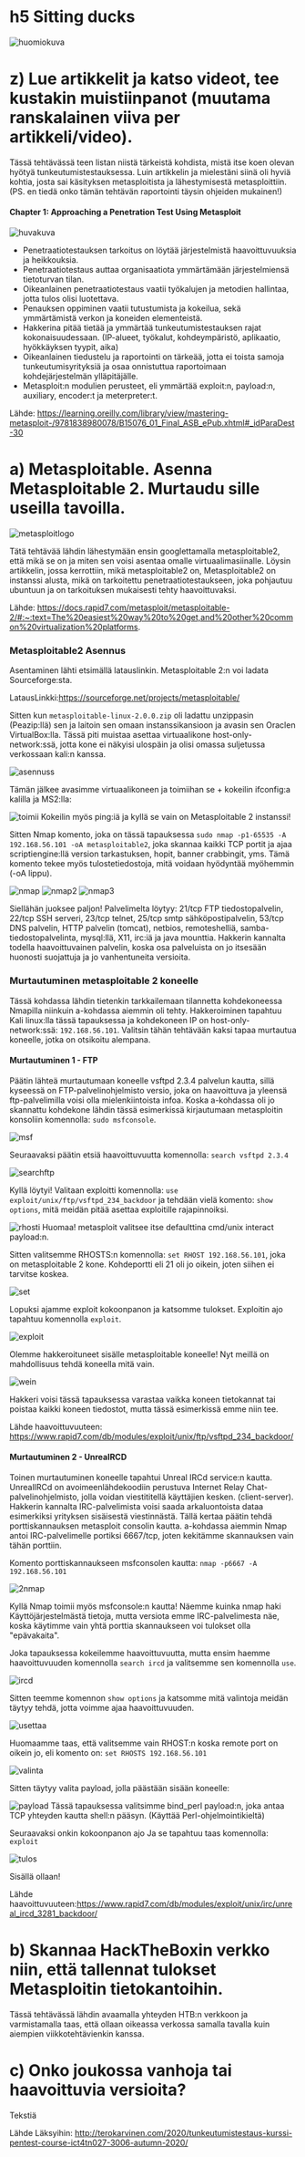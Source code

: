 # h5 Sitting ducks #

![huomiokuva](https://www.wgu.edu/content/dam/web-sites/blog-newsroom/blog/images/national/2019/august/grey-hat-hacking.jpg)

# z) Lue artikkelit ja katso videot, tee kustakin muistiinpanot (muutama ranskalainen viiva per artikkeli/video). #

Tässä tehtävässä teen listan niistä tärkeistä kohdista, mistä itse koen olevan hyötyä tunkeutumistestauksessa. Luin artikkelin ja mielestäni siinä oli hyviä kohtia, josta sai käsityksen metasploitista ja lähestymisestä metasploittiin. (PS. en tiedä onko tämän tehtävän raportointi täysin ohjeiden mukainen!)


#### Chapter 1: Approaching a Penetration Test Using Metasploit ####

![huvakuva](https://github.com/samuli-salonen/-Tunkeutumistestaus-ict4tn027-3006-ti-2020s/blob/main/h5/huva.png)

- Penetraatiotestauksen tarkoitus on löytää järjestelmistä haavoittuvuuksia ja heikkouksia.
- Penetraatiotestaus auttaa organisaatiota ymmärtämään järjestelmiensä tietoturvan tilan.
- Oikeanlainen penetraatiotestaus vaatii työkalujen ja metodien hallintaa, jotta tulos olisi luotettava.
- Penauksen oppiminen vaatii tutustumista ja kokeilua, sekä ymmärtämistä verkon ja koneiden elementeistä.
- Hakkerina pitää tietää ja ymmärtää tunkeutumistestauksen rajat kokonaisuudessaan. (IP-alueet, työkalut, kohdeympäristö, aplikaatio, hyökkäyksen tyypit, aika)
- Oikeanlainen tiedustelu ja raportointi on tärkeää, jotta ei toista samoja tunkeutumisyrityksiä ja osaa onnistuttua raportoimaan kohdejärjestelmän ylläpitäjälle.
- Metasploit:n modulien perusteet, eli ymmärtää exploit:n, payload:n, auxiliary, encoder:t ja meterpreter:t.

Lähde: https://learning.oreilly.com/library/view/mastering-metasploit-/9781838980078/B15076_01_Final_ASB_ePub.xhtml#_idParaDest-30

# a) Metasploitable. Asenna Metasploitable 2. Murtaudu sille useilla tavoilla.  #

![metasploitlogo](https://res-3.cloudinary.com/crunchbase-production/image/upload/c_lpad,h_256,w_256,f_auto,q_auto:eco/v1469039917/hodwdopd059vkn2k1b5a.png)

Tätä tehtävää lähdin lähestymään ensin googlettamalla metasploitable2, että mikä se on ja miten sen voisi asentaa omalle virtuaalimasiinalle. Löysin artikkelin, jossa kerrottiin, mikä metasploitable2 on, Metasploitable2 on instanssi alusta, mikä on tarkoitettu penetraatiotestaukseen, joka pohjautuu ubuntuun ja on tarkoituksen mukaisesti tehty haavoittuvaksi.

Lähde: https://docs.rapid7.com/metasploit/metasploitable-2/#:~:text=The%20easiest%20way%20to%20get,and%20other%20common%20virtualization%20platforms.

### Metasploitable2 Asennus ###

Asentaminen lähti etsimällä latauslinkin. Metasploitable 2:n voi ladata Sourceforge:sta.

LatausLinkki:https://sourceforge.net/projects/metasploitable/

Sitten kun ```metasploitable-linux-2.0.0.zip``` oli ladattu unzippasin (Peazip:llä) sen ja laitoin sen omaan instanssikansioon ja avasin sen Oraclen VirtualBox:lla. Tässä piti muistaa asettaa virtuaalikone host-only-network:ssä, jotta kone ei näkyisi ulospäin ja olisi omassa suljetussa verkossaan kali:n kanssa.

![asennuss](https://github.com/samuli-salonen/-Tunkeutumistestaus-ict4tn027-3006-ti-2020s/blob/main/h5/asennuss.png)

Tämän jälkee avasimme virtuaalikoneen ja toimiihan se + kokeilin ifconfig:a kalilla ja MS2:lla:

![toimii](https://github.com/samuli-salonen/-Tunkeutumistestaus-ict4tn027-3006-ti-2020s/blob/main/h5/toimii.png)
Kokeilin myös ping:iä ja kyllä se vain on Metasploitable 2 instanssi!

Sitten Nmap komento, joka on tässä tapauksessa ```sudo nmap -p1-65535 -A 192.168.56.101 -oA metasploitable2```, joka skannaa kaikki TCP portit ja ajaa scriptiengine:llä version tarkastuksen, hopit, banner crabbingit, yms. Tämä komento tekee myös tulostetiedostoja, mitä voidaan hyödyntää myöhemmin (-oA lippu). 

![nmap](https://github.com/samuli-salonen/-Tunkeutumistestaus-ict4tn027-3006-ti-2020s/blob/main/h5/nmapp.png)
![nmap2](https://github.com/samuli-salonen/-Tunkeutumistestaus-ict4tn027-3006-ti-2020s/blob/main/h5/nmapp2.png)
![nmap3](https://github.com/samuli-salonen/-Tunkeutumistestaus-ict4tn027-3006-ti-2020s/blob/main/h5/nmapp3.png)

Siellähän juoksee paljon! Palvelimelta löytyy: 21/tcp FTP tiedostopalvelin, 22/tcp SSH serveri, 23/tcp telnet, 25/tcp smtp sähköpostipalvelin, 53/tcp DNS palvelin, HTTP palvelin (tomcat), netbios, remoteshelliä, samba-tiedostopalvelinta, mysql:llä, X11, irc:iä ja java mounttia. Hakkerin kannalta todella haavoittuvainen palvelin, koska osa palveluista on jo itsesään huonosti suojattuja ja jo vanhentuneita versioita.

### Murtautuminen metasploitable 2 koneelle ###

Tässä kohdassa lähdin tietenkin tarkkailemaan tilannetta kohdekoneessa Nmapilla niinkuin a-kohdassa aiemmin oli tehty. Hakkeroiminen tapahtuu Kali linux:lla tässä tapauksessa ja kohdekoneen IP on host-only-network:ssä: ```192.168.56.101```. Valitsin tähän tehtävään kaksi tapaa murtautua koneelle, jotka on otsikoitu alempana.

#### Murtautuminen 1 - FTP ####

Päätin lähteä murtautumaan koneelle vsftpd 2.3.4 palvelun kautta, sillä kyseessä on FTP-palvelinohjelmisto versio, joka on haavoittuva ja yleensä ftp-palvelimilla voisi olla mielenkiintoista infoa. Koska a-kohdassa oli jo skannattu kohdekone lähdin tässä esimerkissä kirjautumaan metasploitin konsoliin komennolla: ```sudo msfconsole```.

![msf](https://github.com/samuli-salonen/-Tunkeutumistestaus-ict4tn027-3006-ti-2020s/blob/main/h5/consolelogin.png)

Seuraavaksi päätin etsiä haavoittuvuutta komennolla: ```search vsftpd 2.3.4```

![searchftp](https://github.com/samuli-salonen/-Tunkeutumistestaus-ict4tn027-3006-ti-2020s/blob/main/h5/searchftp.png)

Kyllä löytyi! Valitaan exploitti komennolla: ```use exploit/unix/ftp/vsftpd_234_backdoor``` ja tehdään vielä komento: ```show options```, mitä meidän pitää asettaa exploitille rajapinnoiksi.

![rhosti](https://github.com/samuli-salonen/-Tunkeutumistestaus-ict4tn027-3006-ti-2020s/blob/main/h5/rhosti.png)
Huomaa! metasploit valitsee itse defaulttina cmd/unix interact payload:n.

Sitten valitsemme RHOSTS:n komennolla: ```set RHOST 192.168.56.101```, joka on metasploitable 2 kone. Kohdeportti eli 21 oli jo oikein, joten siihen ei tarvitse koskea.

![set](https://github.com/samuli-salonen/-Tunkeutumistestaus-ict4tn027-3006-ti-2020s/blob/main/h5/sett.png)

Lopuksi ajamme exploit kokoonpanon ja katsomme tulokset. Exploitin ajo tapahtuu komennolla ```exploit```.

![exploit](https://github.com/samuli-salonen/-Tunkeutumistestaus-ict4tn027-3006-ti-2020s/blob/main/h5/exploit.png)

Olemme hakkeroituneet sisälle metasploitable koneelle! Nyt meillä on mahdollisuus tehdä koneella mitä vain.

![wein](https://github.com/samuli-salonen/-Tunkeutumistestaus-ict4tn027-3006-ti-2020s/blob/main/h5/wein.png)

Hakkeri voisi tässä tapauksessa varastaa vaikka koneen tietokannat tai poistaa kaikki koneen tiedostot, mutta tässä esimerkissä emme niin tee.

Lähde haavoittuvuuteen: https://www.rapid7.com/db/modules/exploit/unix/ftp/vsftpd_234_backdoor/

#### Murtautuminen 2 - UnreaIRCD ####

Toinen murtautuminen koneelle tapahtui Unreal IRCd service:n kautta. UnrealIRCd on avoimeenlähdekoodiin perustuva Internet Relay Chat-palvelinohjelmisto, jolla voidan viestititellä käyttäjien kesken. (client-server). Hakkerin kannalta IRC-palvelimista voisi saada arkaluontoista dataa esimerkiksi yrityksen sisäisestä viestinnästä. Tällä kertaa päätin tehdä porttiskannauksen metasploit consolin kautta. a-kohdassa aiemmin Nmap antoi IRC-palvelimelle portiksi 6667/tcp, joten kekitämme skannauksen vain tähän porttiin.

Komento porttiskannaukseen msfconsolen kautta: ```nmap -p6667 -A 192.168.56.101```

![2nmap](https://github.com/samuli-salonen/-Tunkeutumistestaus-ict4tn027-3006-ti-2020s/blob/main/h5/2nmap.png)

Kyllä Nmap toimii myös msfconsole:n kautta! Näemme kuinka nmap haki Käyttöjärjestelmästä tietoja, mutta versiota emme IRC-palvelimesta näe, koska käytimme vain yhtä porttia skannaukseen voi tulokset olla "epävakaita".

Joka tapauksessa kokeilemme haavoittuvuutta, mutta ensim haemme haavoittuvuuden komennolla ```search ircd``` ja valitsemme sen komennolla ```use```.

![ircd](https://github.com/samuli-salonen/-Tunkeutumistestaus-ict4tn027-3006-ti-2020s/blob/main/h5/ircd.png)

Sitten teemme komennon ```show options``` ja katsomme mitä valintoja meidän täytyy tehdä, jotta voimme ajaa haavoittuvuuden.

![usettaa](https://github.com/samuli-salonen/-Tunkeutumistestaus-ict4tn027-3006-ti-2020s/blob/main/h5/usettaa.png)

Huomaamme taas, että valitsemme vain RHOST:n koska remote port on oikein jo, eli komento on: ```set RHOSTS 192.168.56.101```

![valinta](https://github.com/samuli-salonen/-Tunkeutumistestaus-ict4tn027-3006-ti-2020s/blob/main/h5/valinta.png)

Sitten täytyy valita payload, jolla päästään sisään koneelle:

![payload](https://github.com/samuli-salonen/-Tunkeutumistestaus-ict4tn027-3006-ti-2020s/blob/main/h5/payload.png)
Tässä tapauksessa valitsimme bind_perl payload:n, joka antaa TCP yhteyden kautta shell:n pääsyn. (Käyttää Perl-ohjelmointikieltä)

Seuraavaksi onkin kokoonpanon ajo Ja se tapahtuu taas komennolla: ```exploit```

![tulos](https://github.com/samuli-salonen/-Tunkeutumistestaus-ict4tn027-3006-ti-2020s/blob/main/h5/onnistu.png)

Sisällä ollaan!

Lähde haavoittuvuuteen:https://www.rapid7.com/db/modules/exploit/unix/irc/unreal_ircd_3281_backdoor/

# b) Skannaa HackTheBoxin verkko niin, että tallennat tulokset Metasploitin tietokantoihin. #

Tässä tehtävässä lähdin avaamalla yhteyden HTB:n verkkoon ja varmistamalla taas, että ollaan oikeassa verkossa samalla tavalla kuin aiempien viikkotehtävienkin kanssa.

# c) Onko joukossa vanhoja tai haavoittuvia versioita? #

Tekstiä

Lähde Läksyihin: http://terokarvinen.com/2020/tunkeutumistestaus-kurssi-pentest-course-ict4tn027-3006-autumn-2020/

